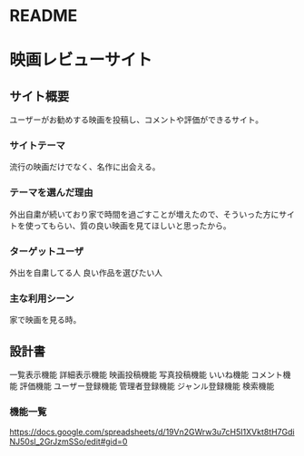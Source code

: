 # README

# 映画レビューサイト

## サイト概要
ユーザーがお勧めする映画を投稿し、コメントや評価ができるサイト。

### サイトテーマ
流行の映画だけでなく、名作に出会える。


### テーマを選んだ理由
外出自粛が続いており家で時間を過ごすことが増えたので、そういった方にサイトを使ってもらい、質の良い映画を見てほしいと思ったから。

### ターゲットユーザ
外出を自粛してる人
良い作品を選びたい人

### 主な利用シーン
家で映画を見る時。

## 設計書
一覧表示機能
詳細表示機能
映画投稿機能
写真投稿機能
いいね機能
コメント機能
評価機能
ユーザー登録機能
管理者登録機能
ジャンル登録機能
検索機能
### 機能一覧
https://docs.google.com/spreadsheets/d/19Vn2GWrw3u7cH5I1XVkt8tH7GdiNJ50sl_2GrJzmSSo/edit#gid=0
